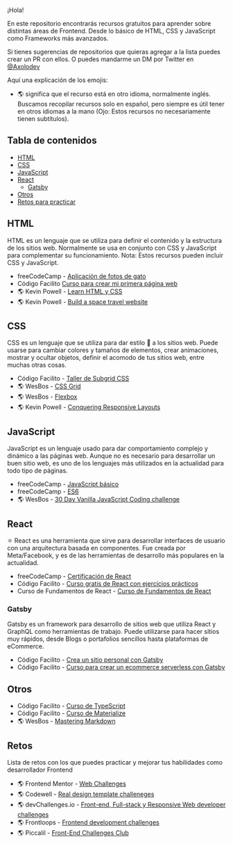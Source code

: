 ¡Hola! 

En este repositorio encontrarás recursos gratuitos para aprender sobre distintas áreas de Frontend. Desde lo básico de HTML, CSS y JavaScript como Frameworks más avanzados. 

Si tienes sugerencias de repositorios que quieras agregar a la lista puedes crear un PR con ellos. O puedes mandarme un DM por Twitter en [@Axolodev](https://twitter.com/@Axolodev)

Aquí una explicación de los emojis:

- 🌎 significa que el recurso está en otro idioma, normalmente inglés. Buscamos recopilar recursos solo en español, pero siempre es útil tener en otros idiomas a la mano (Ojo: Estos recursos no necesariamente tienen subtítulos).

## Tabla de contenidos


- [HTML](#HTML)
- [CSS](#CSS)
- [JavaScript](#JavaScript)
- [React](#react)
  - [Gatsby](#gatsby)
- [Otros](#otros)
- [Retos para practicar](#retos)

## HTML

HTML es un lenguaje que se utiliza para definir el contenido y la estructura de los sitios web. Normalmente se usa en conjunto con CSS y JavaScript para complementar su funcionamiento. Nota: Estos recursos pueden incluir CSS y JavaScript.

- freeCodeCamp - [Aplicación de fotos de gato](https://www.freecodecamp.org/espanol/learn/2022/responsive-web-design/#learn-html-by-building-a-cat-photo-app)
- Código Facilito [Curso para crear mi primera página web](https://codigofacilito.com/cursos/primera-pagina-2019)
- 🌎 Kevin Powell - [Learn HTML y CSS](https://scrimba.com/learn/htmlandcss)
- 🌎 Kevin Powell - [Build a space travel website](https://scrimba.com/learn/spacetravel)

## CSS

CSS es un lenguaje que se utiliza para dar estilo 💄 a los sitios web. Puede usarse para cambiar colores y tamaños de elementos, crear animaciones, mostrar y ocultar objetos, definir el acomodo de tus sitios web, entre muchas otras cosas.

- Código Facilito - [Taller de Subgrid CSS](https://codigofacilito.com/cursos/css-subgrid)
- 🌎 WesBos - [CSS Grid](https://cssgrid.io/)
- 🌎 WesBos - [Flexbox](https://flexbox.io/)
- 🌎 Kevin Powell - [Conquering Responsive Layouts](https://courses.kevinpowell.co/conquering-responsive-layouts)

## JavaScript

JavaScript es un lenguaje usado para dar comportamiento complejo y dinámico a las páginas web. Aunque no es necesario para desarrollar un buen sitio web, es uno de los lenguajes más utilizados en la actualidad para todo tipo de páginas.

- freeCodeCamp - [JavaScript básico](https://www.freecodecamp.org/espanol/learn/javascript-algorithms-and-data-structures/#basic-javascript)
- freeCodeCamp - [ES6](https://www.freecodecamp.org/espanol/learn/javascript-algorithms-and-data-structures/#es6) 
- 🌎 WesBos - [30 Day Vanilla JavaScript Coding challenge](https://javascript30.com/)

## React

⚛️ React es una herramienta que sirve para desarrollar interfaces de usuario con una arquitectura basada en componentes. Fue creada por Meta/Facebook, y es de las herramientas de desarrollo más populares en la actualidad.

- freeCodeCamp - [Certificación de React](https://www.freecodecamp.org/espanol/learn/front-end-development-libraries/#react)
- Código Facilito - [Curso gratis de React con ejercicios prácticos](https://codigofacilito.com/cursos/react-ejercicios)
- Curso de Fundamentos de React - [Curso de Fundamentos de React](https://codigofacilito.com/cursos/react-intro-gratis)

### Gatsby

Gatsby es un framework para desarrollo de sitios web que utiliza React y GraphQL como herramientas de trabajo. Puede utilizarse para hacer sitios muy rápidos, desde Blogs o portafolios sencillos hasta plataformas de eCommerce. 

- Código Facilito - [Crea un sitio personal con Gatsby](https://codigofacilito.com/cursos/sitio-persional-gatsby)
- Código Facilito - [Curso para crear un ecommerce serverless con Gatsby](https://codigofacilito.com/cursos/serverless-ecommerce)

## Otros

- Código Facilito - [Curso de TypeScript](https://codigofacilito.com/cursos/typescript)
- Código Facilito - [Curso de Materialize](https://codigofacilito.com/cursos/materialize) 
- 🌎 WesBos - [Mastering Markdown](https://masteringmarkdown.com/)

## Retos

Lista de retos con los que puedes practicar y mejorar tus habilidades como desarrollador Frontend

- 🌎 Frontend Mentor - [Web Challenges](https://www.frontendmentor.io/)
- 🌎 Codewell - [Real design template challeneges](https://www.codewell.cc/)
- 🌎 devChallenges.io - [Front-end, Full-stack y Responsive Web developer challenges](https://devchallenges.io/)
- 🌎 Frontloops - [Frontend development challenges](https://frontloops.io/)
- 🌎 Piccalil - [Front-End Challenges Club](https://piccalil.li/category/front-end-challenges-club/)
